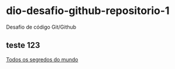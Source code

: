 # dio-desafio-github-repositorio-1
Desafio de código Git/Github

## teste 123
[Todos os segredos do mundo](https://www.google.com.br/)
